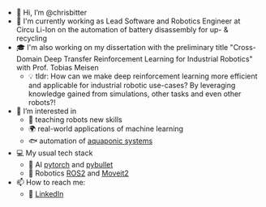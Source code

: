 - 👋 Hi, I’m @chrisbitter
- 🦁 I'm currently working as Lead Software and Robotics Engineer at Circu Li-Ion on the automation of battery disassembly for up- & recycling
- 🎓 I'm also working on my dissertation with the preliminary title "Cross-Domain Deep Transfer Reinforcement Learning for Industrial Robotics" with Prof. Tobias Meisen
  - 💡 tldr: How can we make deep reinforcement learning more efficient and applicable for industrial robotic use-cases? By leveraging knowledge gained from simulations, other tasks and even other robots?!
- 👀 I’m interested in
  - 🤖 teaching robots new skills
  - 🌍 real-world applications of machine learning
  - 🐟 automation of [aquaponic systems](https://aachen-eden.de/)
- 💻 My usual tech stack
  - 🧠 AI [pytorch](pytorch.org/) and [pybullet](https://pybullet.org/)
  - 🦾 Robotics [ROS2](docs.ros.org/) and [Moveit2](moveit.picknik.ai)
- 📫 How to reach me:
  - 👔 [LinkedIn](https://www.linkedin.com/in/christianbitter/)

<!---
chrisbitter/chrisbitter is a ✨ special ✨ repository because its `README.md` (this file) appears on your GitHub profile.
You can click the Preview link to take a look at your changes.
--->
